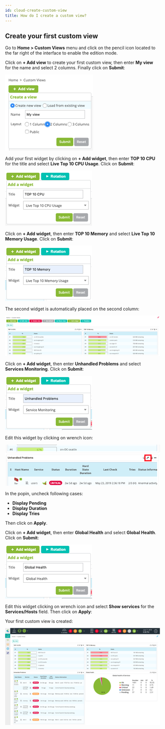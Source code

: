 ```yaml
---
id: cloud-create-custom-view
title: How do I create a custom view?
---
```


## Create your first custom view

Go to **Home > Custom Views** menu and click on the pencil icon located to the far right of the interface to enable
the edition mode.

Click on **+ Add view** to create your first custom view, then enter **My view** for the name and select 2 columns.
Finally click on **Submit**:

![image](../assets/getting-started/cv_1.png)

Add your first widget by clicking on **+ Add widget**, then enter **TOP 10 CPU** for the title and select
**Live Top 10 CPU Usage**. Click on **Submit**:

![image](../assets/getting-started/cv_2.png)

Click on **+ Add widget**, then enter **TOP 10 Memory** and select **Live Top 10 Memory Usage**. Click on **Submit**:

![image](../assets/getting-started/cv_3.png)

The second widget is automatically placed on the second column:

![image](../assets/getting-started/cv_4.png)

Click on **+ Add widget**, then enter **Unhandled Problems** and select **Services Monitoring**. Click on **Submit**:

![image](../assets/getting-started/cv_5.png)

Edit this widget by clicking on wrench icon:

![image](../assets/getting-started/cv_6.png)

In the popin, uncheck following cases:

* **Display Pending**
* **Display Duration**
* **Display Tries**

Then click on **Apply**.

Click on **+ Add widget**, then enter **Global Health** and select **Global Health**. Click on **Submit**:

![image](../assets/getting-started/cv_7.png)

Edit this widget clicking on wrench icon and select **Show services** for the **Services/Hosts** field. Then click on **Apply**:

Your first custom view is created:

![image](../assets/getting-started/cv_8.png)